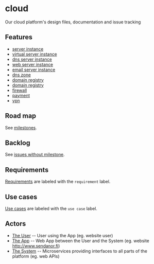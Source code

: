 # cloud

Our cloud platform's design files, documentation and issue tracking

## Features

* [server instance](/../../labels/server%20instance)
* [virtual server instance](/../../labels/virtual%20server%20instance)
* [dns server instance](/../../labels/dns%20server%20instance)
* [web server instance](/../../labels/web%20server%20instance)
* [email server instance](/../../labels/email%20server%20instance)
* [dns zone](/../../labels/dns%20zone)
* [domain registry](/../../labels/domain%20registry)
* [domain registry](/../../labels/domain%20registry)
* [firewall](/../../labels/firewall)
* [payment](/../../labels/payment)
* [vpn](/../../labels/vpn)

## Road map

See [milestones](https://github.com/sendanor/cloud/milestones?direction=asc&sort=due_date&state=open).

## Backlog

See [issues without milestone](https://github.com/sendanor/cloud/issues?q=is%3Aopen+is%3Aissue+no%3Amilestone).

## Requirements

[Requirements](/../../labels/requirement) are labeled with the `requirement` label.

## Use cases

[Use cases](/../../labels/use%20case) are labeled with the `use case` label.

## Actors

* [The User](/../../labels/user%20actor) -- User using the App (eg. website user)
* [The App](/../../labels/app%20actor) -- Web App between the User and the System (eg. website http://www.sendanor.fi)
* [The System](/../../labels/system%20actor) -- Microservices providing interfaces to all parts of the platform (eg. web APIs)
